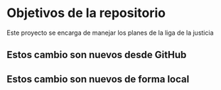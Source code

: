 # Objetivos de la repositorio

Este proyecto se encarga de manejar los planes de la liga de la justicia

## Estos cambio son nuevos desde GitHub

## Estos cambio son nuevos de forma local
